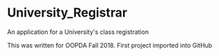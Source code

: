 # University_Registrar
An application for a University's class registration 


This was written for OOPDA Fall 2018. First project imported into GitHub
